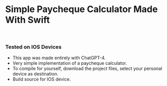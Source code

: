 # Simple Paycheque Calculator Made With Swift

<br>

### Tested on IOS Devices

* This app was made entirely with ChatGPT-4.
* Very simple implementation of a paycheque calculator. 
* To compile for yourself, download the project files, select your personal device as destination.
* Build source for IOS device.